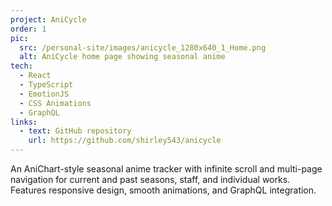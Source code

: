 ```yaml
---
project: AniCycle
order: 1
pic:
  src: /personal-site/images/anicycle_1280x640_1_Home.png
  alt: AniCycle home page showing seasonal anime
tech:
  - React
  - TypeScript
  - EmotionJS
  - CSS Animations
  - GraphQL
links:
  - text: GitHub repository
    url: https://github.com/shirley543/anicycle
---
```


An AniChart-style seasonal anime tracker with infinite scroll and multi-page navigation for current and past seasons, staff, and individual works. Features responsive design, smooth animations, and GraphQL integration.
